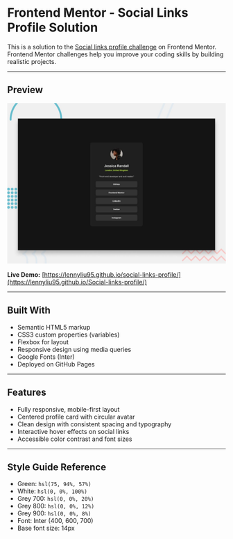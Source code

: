 # Frontend Mentor - Social Links Profile Solution

This is a solution to the [Social links profile challenge](https://www.frontendmentor.io/challenges/social-links-profile-UG32l9m6dQ) on Frontend Mentor.  
Frontend Mentor challenges help you improve your coding skills by building realistic projects.

---

## Preview

![Social Links Profile Screenshot](./preview.jpg)

**Live Demo:** [https://lennyliu95.github.io/social-links-profile/](https://lennyliu95.github.io/Social-links-profile/)

---

## Built With

- Semantic HTML5 markup  
- CSS3 custom properties (variables)  
- Flexbox for layout  
- Responsive design using media queries  
- Google Fonts (Inter)  
- Deployed on GitHub Pages

---

## Features

- Fully responsive, mobile-first layout  
- Centered profile card with circular avatar  
- Clean design with consistent spacing and typography  
- Interactive hover effects on social links  
- Accessible color contrast and font sizes

---

## Style Guide Reference

- Green: `hsl(75, 94%, 57%)`  
- White: `hsl(0, 0%, 100%)`  
- Grey 700: `hsl(0, 0%, 20%)`  
- Grey 800: `hsl(0, 0%, 12%)`  
- Grey 900: `hsl(0, 0%, 8%)`  
- Font: Inter (400, 600, 700)  
- Base font size: 14px  

